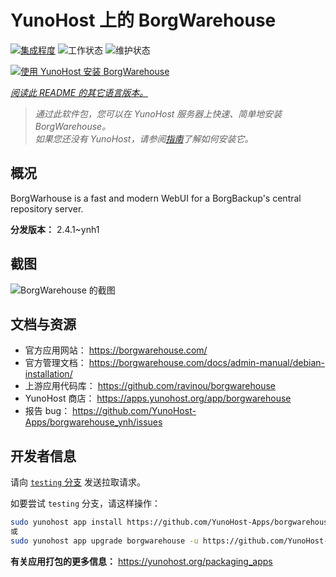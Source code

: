 <!--
注意：此 README 由 <https://github.com/YunoHost/apps/tree/master/tools/readme_generator> 自动生成
请勿手动编辑。
-->

# YunoHost 上的 BorgWarehouse

[![集成程度](https://dash.yunohost.org/integration/borgwarehouse.svg)](https://ci-apps.yunohost.org/ci/apps/borgwarehouse/) ![工作状态](https://ci-apps.yunohost.org/ci/badges/borgwarehouse.status.svg) ![维护状态](https://ci-apps.yunohost.org/ci/badges/borgwarehouse.maintain.svg)

[![使用 YunoHost 安装 BorgWarehouse](https://install-app.yunohost.org/install-with-yunohost.svg)](https://install-app.yunohost.org/?app=borgwarehouse)

*[阅读此 README 的其它语言版本。](./ALL_README.md)*

> *通过此软件包，您可以在 YunoHost 服务器上快速、简单地安装 BorgWarehouse。*  
> *如果您还没有 YunoHost，请参阅[指南](https://yunohost.org/install)了解如何安装它。*

## 概况

BorgWarhouse is a fast and modern WebUI for a BorgBackup's central repository server. 


**分发版本：** 2.4.1~ynh1

## 截图

![BorgWarehouse 的截图](./doc/screenshots/screenshot.png)

## 文档与资源

- 官方应用网站： <https://borgwarehouse.com/>
- 官方管理文档： <https://borgwarehouse.com/docs/admin-manual/debian-installation/>
- 上游应用代码库： <https://github.com/ravinou/borgwarehouse>
- YunoHost 商店： <https://apps.yunohost.org/app/borgwarehouse>
- 报告 bug： <https://github.com/YunoHost-Apps/borgwarehouse_ynh/issues>

## 开发者信息

请向 [`testing` 分支](https://github.com/YunoHost-Apps/borgwarehouse_ynh/tree/testing) 发送拉取请求。

如要尝试 `testing` 分支，请这样操作：

```bash
sudo yunohost app install https://github.com/YunoHost-Apps/borgwarehouse_ynh/tree/testing --debug
或
sudo yunohost app upgrade borgwarehouse -u https://github.com/YunoHost-Apps/borgwarehouse_ynh/tree/testing --debug
```

**有关应用打包的更多信息：** <https://yunohost.org/packaging_apps>
